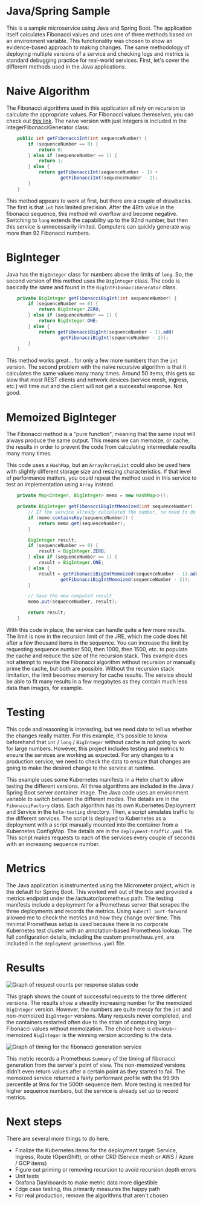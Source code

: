 # Java/Spring Sample

This is a sample microservice using Java and Spring Boot. The application itself calculates Fibonacci values and uses one of three methods based on an environment variable. This functionality was chosen to show an evidence-based approach to making changes. The same methodology of deploying multiple versions of a service and checking logs and metrics is standard debugging practice for real-world services. First, let's cover the different methods used in the Java applications.

# Naive Algorithm

The Fibonacci algorithms used in this application all rely on recursion to calculate the appropriate values. For Fibonacci values themselves, you can check out [this link](https://www.math.net/list-of-fibonacci-numbers). The naive version with just integers is included in the IntegerFibonacciGenerator class:

```java
    public int getFibonacciInt(int sequenceNumber) {
        if (sequenceNumber == 0) {
            return 0;
        } else if (sequenceNumber == 1) {
            return 1;
        } else {
            return getFibonacciInt(sequenceNumber - 1) +
                    getFibonacciInt(sequenceNumber - 2);
        }
    }
```

This method appears to work at first, but there are a couple of drawbacks. The first is that `int` has limited precision. After the 48th value in the fibonacci sequence, this method will overflow and become negative. Switching to `long` extends the capability up to the 92nd number, but then this service is unnecessarily limited. Computers can quickly generate way more than 92 Fibonacci numbers.

# BigInteger

Java has the `BigInteger` class for numbers above the limits of `long`. So, the second version of this method uses the `BigInteger` class. The code is basically the same and found in the `BigIntFibonacciGenerator` class.

```java
    private BigInteger getFibonacciBigInt(int sequenceNumber) {
        if (sequenceNumber == 0) {
            return BigInteger.ZERO;
        } else if (sequenceNumber == 1) {
            return BigInteger.ONE;
        } else {
            return getFibonacciBigInt(sequenceNumber - 1).add(
                    getFibonacciBigInt(sequenceNumber - 2));
        }
    }
```

This method works great... for only a few more numbers than the `int` version. The second problem with the naive recursive algorithm is that it calculates the same values many many times. Around 50 items, this gets so slow that most REST clients and network devices (service mesh, ingress, etc.) will time out and the client will not get a successful response. Not good.

# Memoized BigInteger

The Fibonacci method is a "pure function", meaning that the same input will always produce the same output. This means we can memoize, or cache, the results in order to prevent the code from calculating intermediate results many many times. 

This code uses a `HashMap`, but an `Array`/`ArrayList` could also be used here with slightly different storage size and resizing characteristics. If that level of performance matters, you could repeat the method used in this service to test an implementation using `Array` instead.

```java
    private Map<Integer, BigInteger> memo = new HashMap<>();

    private BigInteger getFibonacciBigIntMemoized(int sequenceNumber) {
        // If the service already calculated the number, no need to do it again
        if (memo.containsKey(sequenceNumber)) {
            return memo.get(sequenceNumber);
        }

        BigInteger result;
        if (sequenceNumber == 0) {
            result = BigInteger.ZERO;
        } else if (sequenceNumber == 1) {
            result = BigInteger.ONE;
        } else {
            result = getFibonacciBigIntMemoized(sequenceNumber - 1).add(
                    getFibonacciBigIntMemoized(sequenceNumber - 2));
        }

        // Save the new computed result
        memo.put(sequenceNumber, result);

        return result;
    }
```

With this code in place, the service can handle quite a few more results. The limit is now in the recursion limit of the JRE, which the code does hit after a few thousand items in the sequence. You can increase the limit by requesting sequence number 500, then 1000, then 1500, etc. to populate the cache and reduce the size of the recursion stack. This example does not attempt to rewrite the Fibonacci algorithm without recursion or manually prime the cache, but both are possible. Without the recursion stack limitation, the limit becomes memory for cache results. The service should be able to fit many results in a few megabytes as they contain much less data than images, for example.

# Testing

This code and reasoning is interesting, but we need data to tell us whether the changes really matter. For this example, it's possible to know beforehand that `int` / `long` / `BigInteger` without cache is not going to work for large numbers. However, this project includes testing and metrics to ensure the services are working as expected. For any changes to a production service, we need to check the data to ensure that changes are going to make the desired change to the service at runtime.

This example uses some Kubernetes manifests in a Helm chart to allow testing the different versions. All three algorithms are included in the Java / Spring Boot server container image. The Java code uses an environment variable to switch between the different modes. The details are in the `FibonacciFactory` class. Each algorithm has its own Kubernetes Deployment and Service in the `helm-testing` directory. Then, a script simulates traffic to the different services. The script is deployed to Kubernetes as a deployment with a script manually mounted into the container from a Kubernetes ConfigMap. The details are in the `deployment-traffic.yaml` file. This script makes requests to each of the services every couple of seconds with an increasing sequence number.

# Metrics

The Java application is instrumented using the Micrometer project, which is the default for Spring Boot. This worked well out of the box and provided a metrics endpoint under the /actuator/prometheus path. The testing manifests include a deployment for a Prometheus server that scrapes the three deployments and records the metrics. Using `kubectl port-forward` allowed me to check the metrics and how they change over time. This minimal Prometheus setup is used because there is no corporate Kubernetes test cluster with an annotation-based Prometheus lookup. The full configuration details, including the custom prometheus.yml, are included in the `deployment-prometheus.yaml` file.

# Results

![Graph of request counts per response status code](https://github.com/macacollins/java-sample/blob/ca6ee276a5b443e6460f4c3e1d471f1aa8073693/images/graph1.png)

This graph shows the count of successful requests to the three different versions. The results show a steadily increasing number for the memoized `BigInteger` version. However, the numbers are quite messy for the `int` and non-memoized `BigInteger` versions. Many requests never completed, and the containers restarted often due to the strain of computing large Fibonacci values without memoization. The choice here is obvious--memoized `BigInteger` is the winning version according to the data.

![Graph of timing for the fibonacci generation service](https://github.com/macacollins/java-sample/blob/ca6ee276a5b443e6460f4c3e1d471f1aa8073693/images/graph2.png)

This metric records a Prometheus `Summary` of the timing of fibonacci generation from the server's point of view. The non-memoized versions didn't even return values after a certain point as they started to fail. The memoized service returned a fairly performant profile with the 99.9th percentile at 9ms for the 500th sequence item. More testing is needed for higher sequence numbers, but the service is already set up to record metrics.

# Next steps

There are several more things to do here.

- Finalize the Kubernetes items for the deployment target: Service, Ingress, Route (OpenShift), or other CRD (Service mesh or AWS / Azure / GCP items)
- Figure out priming or removing recursion to avoid recursion depth errors
- Unit tests
- Grafana Dashboards to make metric data more digestible
- Edge case testing, this primarily measures the happy path
- For real production, remove the algorithms that aren't chosen


